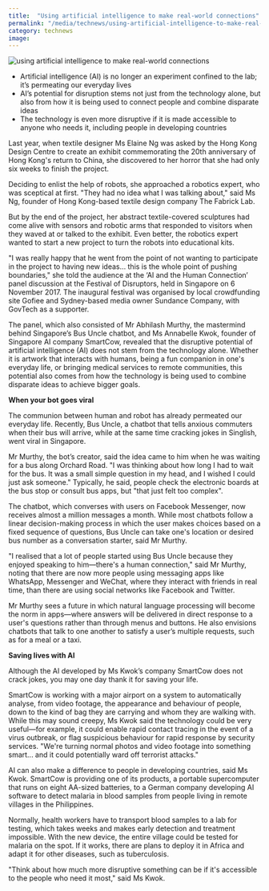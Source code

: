 ```yaml
---
title:  "Using artificial intelligence to make real-world connections"
permalink: "/media/technews/using-artificial-intelligence-to-make-real-world-connections"
category: technews
image: 
---
```


![using artificial intelligence to make real-world connections](/images/technews/using-artificial-intelligence-to-make-real-world-connections-part-1.JPG)

- Artificial intelligence (AI) is no longer an experiment confined to the lab; it’s permeating our everyday lives
- AI’s potential for disruption stems not just from the technology alone, but also from how it is being used to connect people and combine disparate ideas
- The technology is even more disruptive if it is made accessible to anyone who needs it, including people in developing countries

Last year, when textile designer Ms Elaine Ng was asked by the Hong Kong Design Centre to create an exhibit commemorating the 20th anniversary of Hong Kong's return to China, she discovered to her horror that she had only six weeks to finish the project. 

Deciding to enlist the help of robots, she approached a robotics expert, who was sceptical at first. "They had no idea what I was talking about," said Ms Ng, founder of Hong Kong-based textile design company The Fabrick Lab.

But by the end of the project, her abstract textile-covered sculptures had come alive with sensors and robotic arms that responded to visitors when they waved at or talked to the exhibit. Even better, the robotics expert wanted to start a new project to turn the robots into educational kits. 

"I was really happy that he went from the point of not wanting to participate in the project to having new ideas… this is the whole point of pushing boundaries," she told the audience at the ‘AI and the Human Connection’ panel discussion at the Festival of Disruptors, held in Singapore on 6 November 2017. The inaugural festival was organised by local crowdfunding site Gofiee and Sydney-based media owner Sundance Company, with GovTech as a supporter.

The panel, which also consisted of Mr Abhilash Murthy, the mastermind behind Singapore’s Bus Uncle chatbot, and Ms Annabelle Kwok, founder of Singapore AI company SmartCow, revealed that the disruptive potential of artificial intelligence (AI) does not stem from the technology alone. Whether it is artwork that interacts with humans, being a fun companion in one's everyday life, or bringing medical services to remote communities, this potential also comes from how the technology is being used to combine disparate ideas to achieve bigger goals.  


**When your bot goes viral**

The communion between human and robot has already permeated our everyday life. Recently, Bus Uncle, a chatbot that tells anxious commuters when their bus will arrive, while at the same time cracking jokes in Singlish, went viral in Singapore. 

Mr Murthy, the bot’s creator, said the idea came to him when he was waiting for a bus along Orchard Road. "I was thinking about how long I had to wait for the bus. It was a small simple question in my head, and I wished I could just ask someone." Typically, he said, people check the electronic boards at the bus stop or consult bus apps, but "that just felt too complex".

The chatbot, which converses with users on Facebook Messenger, now receives almost a million messages a month. While most chatbots follow a linear decision-making process in which the user makes choices based on a fixed sequence of questions, Bus Uncle can take one's location or desired bus number as a conversation starter, said Mr Murthy.

"I realised that a lot of people started using Bus Uncle because they enjoyed speaking to him—there's a human connection," said Mr Murthy, noting that there are now more people using messaging apps like WhatsApp, Messenger and WeChat, where they interact with friends in real time, than there are using social networks like Facebook and Twitter.

Mr Murthy sees a future in which natural language processing will become the norm in apps—where answers will be delivered in direct response to a user's questions rather than through menus and buttons. He also envisions chatbots that talk to one another to satisfy a user’s multiple requests, such as for a meal or a taxi.


**Saving lives with AI**

Although the AI developed by Ms Kwok’s company SmartCow does not crack jokes, you may one day thank it for saving your life.

SmartCow is working with a major airport on a system to automatically analyse, from video footage, the appearance and behaviour of people, down to the kind of bag they are carrying and whom they are walking with. While this may sound creepy, Ms Kwok said the technology could be very useful—for example, it could enable rapid contact tracing in the event of a virus outbreak, or flag suspicious behaviour for rapid response by security services. "We're turning normal photos and video footage into something smart... and it could potentially ward off terrorist attacks."

AI can also make a difference to people in developing countries, said Ms Kwok. SmartCow is providing one of its products, a portable supercomputer that runs on eight AA-sized batteries, to a German company developing AI software to detect malaria in blood samples from people living in remote villages in the Philippines.

Normally, health workers have to transport blood samples to a lab for testing, which takes weeks and makes early detection and treatment impossible. With the new device, the entire village could be tested for malaria on the spot. If it works, there are plans to deploy it in Africa and adapt it for other diseases, such as tuberculosis. 

"Think about how much more disruptive something can be if it's accessible to the people who need it most," said Ms Kwok.
